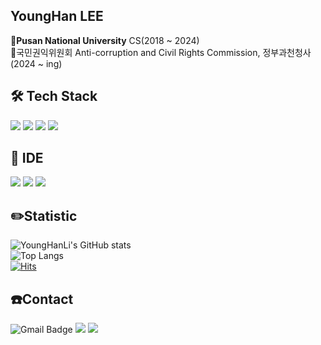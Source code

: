 __YoungHan LEE__
----
__🏫Pusan National University__ CS(2018 ~ 2024)  
💼국민권익위원회 Anti-corruption and Civil Rights Commission, 정부과천청사(2024 ~ ing)

🛠 Tech Stack  
----
<img src="https://img.shields.io/badge/c/c++-00599C?style=for-the-badge&logo=c%2B%2B&logoColor=white"> <img src="https://img.shields.io/badge/Java-F80000?style=for-the-badge&logo=Java&logoColor=Black"/> <img src="https://img.shields.io/badge/python-3776AB?style=for-the-badge&logo=python&logoColor=white"> <img src="https://img.shields.io/badge/Kotlin-7F52FF?style=for-the-badge&logo=Kotlin&logoColor=white">
   
🔧 IDE  
----
<img src="https://img.shields.io/badge/Eclipse-2C2255?style=for-the-badge&logo=Eclipse IDE&logoColor=white"> <img src="https://img.shields.io/badge/Atom-81B441?style=for-the-badge&logo=Atom&logoColor=white"> <img src="https://img.shields.io/badge/Jupyter-F37626?style=for-the-badge&logo=Jupyter&logoColor=white">
   
✏️Statistic
----
![YoungHanLi's GitHub stats](https://github-readme-stats.vercel.app/api?username=YoungHanLi&show_icons=true&theme=aura)   
![Top Langs](https://github-readme-stats.vercel.app/api/top-langs/?username=YoungHanLi&layout=compact)   
[![Hits](https://hits.seeyoufarm.com/api/count/incr/badge.svg?url=https%3A%2F%2Fgithub.com%2FYoungHanLi&count_bg=%2379C83D&title_bg=%23555555&icon=&icon_color=%23E7E7E7&title=hits&edge_flat=false)](https://hits.seeyoufarm.com)  

☎️Contact
----
![Gmail Badge](https://img.shields.io/badge/Gmail-d14836?style=flat-square&logo=Gmail&logoColor=white&link=mailto:yong9908@pusan.ac.kr)
<a href="https://www.facebook.com/yong9908" target="_blank"><img src="https://img.shields.io/badge/facebook-1877f2?style=flat-square&logo=facebook&logoColor=white"/></a>
<a href="https://www.instagram.com/lee0han"><img src="http://img.shields.io/badge/-Instagram-black?style=flat&logo=Instagram&&logoColor=white&link=https://www.instagram.com/lee0han"/></a>

<!---
YoungHanLi/YoungHanLi is a ✨ special ✨ repository because its `README.md` (this file) appears on your GitHub profile.
You can click the Preview link to take a look at your changes.
--->
